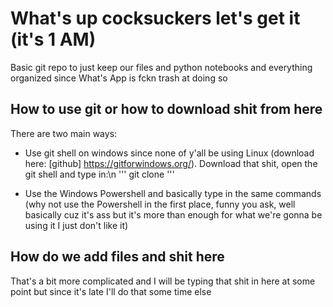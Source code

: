 # What's up cocksuckers let's get it (it's 1 AM)

Basic git repo to just keep our files and python notebooks and everything organized since What's App is fckn trash at doing so 

## How to use git or how to download shit from here

There are two main ways:
- Use git shell on windows since none of y'all be using Linux (download here: [github] https://gitforwindows.org/). Download that shit, open the git shell and type in:\n
'''
git clone 
'''

- Use the Windows Powershell and basically type in the same commands (why not use the Powershell in the first place, funny you ask, well basically cuz it's ass but it's more than enough for what we're gonna be using it I just don't like it)


## How do we add files and shit here

That's a bit more complicated and I will be typing that shit in here at some point but since it's late I'll do that some time else
